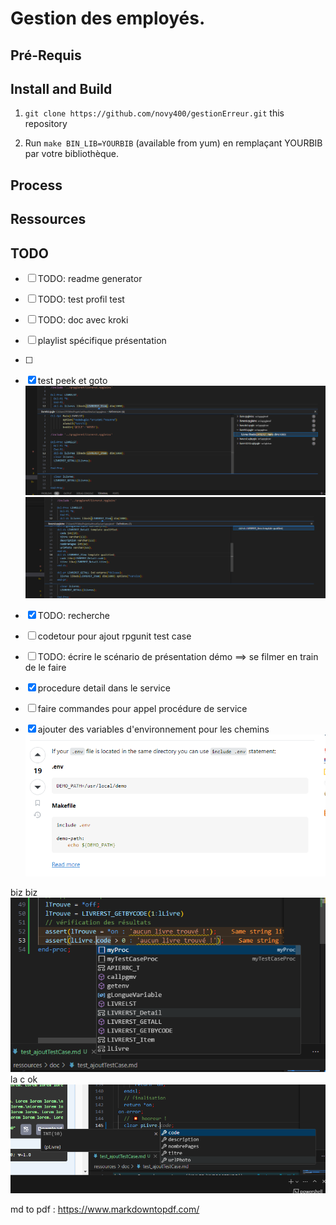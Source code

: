 # Gestion des employés.

## Pré-Requis

## Install and Build
1. `git clone https://github.com/novy400/gestionErreur.git` this repository


1. Run `make BIN_LIB=YOURBIB` (available from yum) en remplaçant YOURBIB par votre bibliothèque.
 

## Process 

## Ressources
## TODO
- [ ] TODO: readme generator
- [ ] TODO: test profil test
- [ ] TODO: doc avec kroki
- [ ] playlist spécifique présentation
- [ ]
- [X] test peek et goto
![picture 3](images/c8e176b6c4cbe69cb133841dfd71e30a0afa50741c72c3607d8ae3c20314531c.png)  
![picture 4](images/c49a7771f5f6e00d9f786e1ed4f895cf88bd0d33e778cbb3508274b802bfc6eb.png)  

- [x] TODO: recherche
- [ ] codetour pour ajout rpgunit test case
- [ ] TODO: écrire le scénario de présentation démo ==> se filmer en train de le faire
- [X]    procedure detail dans le service
- [ ] faire commandes pour appel procédure de service
- [x] ajouter des variables d'environnement pour les chemins 
![picture 0](images/bcebed222361d2d8e8e41b66cf5dce481f105a50a604443df4b05c17cd98359d.png)  

biz biz 
![picture 1](images/6307de60096a26357de7d5b6b7567acc145e94ffc6fe006449498474b2f12c10.png)  
la c ok 
![picture 2](images/1982efa0402b098f8aa86b6d2f69689ab4d9c89494e09114ad0d5a8c66cfb80f.png)  


md to pdf : https://www.markdowntopdf.com/